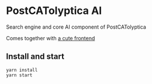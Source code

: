 # PostCATolyptica AI

Search engine and core AI component of PostCATolyptica

Comes together with [a cute frontend](https://github.com/mikolasan/cat-bible/)

## Install and start

```
yarn install
yarn start
```
